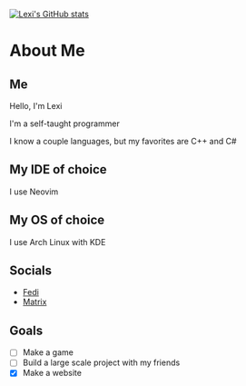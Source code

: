[![Lexi's GitHub stats](https://github-readme-stats.vercel.app/api?username=QueenOworld&theme=neon&show_icons=true)](https://github.com/anuraghazra/github-readme-stats)

# About Me

## Me
Hello, I'm Lexi

I'm a self-taught programmer

I know a couple languages, but my favorites are C++ and C#

## My IDE of choice

I use Neovim

## My OS of choice

I use Arch Linux with KDE

## Socials

- [Fedi](https://lea.pet/@lexi)
- [Matrix](https://matrix.to/#/@lexi:gockandgum.party)

## Goals
- [ ] Make a game
- [ ] Build a large scale project with my friends
- [x] Make a website
